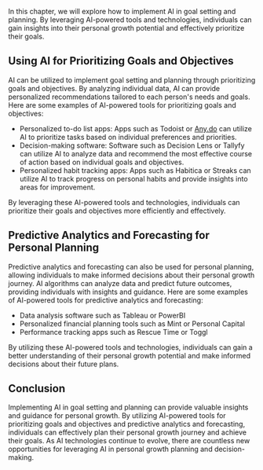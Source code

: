 
In this chapter, we will explore how to implement AI in goal setting and planning. By leveraging AI-powered tools and technologies, individuals can gain insights into their personal growth potential and effectively prioritize their goals.

Using AI for Prioritizing Goals and Objectives
----------------------------------------------

AI can be utilized to implement goal setting and planning through prioritizing goals and objectives. By analyzing individual data, AI can provide personalized recommendations tailored to each person's needs and goals. Here are some examples of AI-powered tools for prioritizing goals and objectives:

* Personalized to-do list apps: Apps such as Todoist or [Any.do](http://Any.do) can utilize AI to prioritize tasks based on individual preferences and priorities.
* Decision-making software: Software such as Decision Lens or Tallyfy can utilize AI to analyze data and recommend the most effective course of action based on individual goals and objectives.
* Personalized habit tracking apps: Apps such as Habitica or Streaks can utilize AI to track progress on personal habits and provide insights into areas for improvement.

By leveraging these AI-powered tools and technologies, individuals can prioritize their goals and objectives more efficiently and effectively.

Predictive Analytics and Forecasting for Personal Planning
----------------------------------------------------------

Predictive analytics and forecasting can also be used for personal planning, allowing individuals to make informed decisions about their personal growth journey. AI algorithms can analyze data and predict future outcomes, providing individuals with insights and guidance. Here are some examples of AI-powered tools for predictive analytics and forecasting:

* Data analysis software such as Tableau or PowerBI
* Personalized financial planning tools such as Mint or Personal Capital
* Performance tracking apps such as Rescue Time or Toggl

By utilizing these AI-powered tools and technologies, individuals can gain a better understanding of their personal growth potential and make informed decisions about their future plans.

Conclusion
----------

Implementing AI in goal setting and planning can provide valuable insights and guidance for personal growth. By utilizing AI-powered tools for prioritizing goals and objectives and predictive analytics and forecasting, individuals can effectively plan their personal growth journey and achieve their goals. As AI technologies continue to evolve, there are countless new opportunities for leveraging AI in personal growth planning and decision-making.
